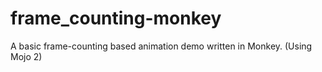 # frame_counting-monkey
A basic frame-counting based animation demo written in Monkey. (Using Mojo 2)
